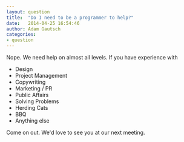 ```yaml
---
layout: question
title:  "Do I need to be a programmer to help?"
date:   2014-04-25 16:54:46
author: Adam Gautsch
categories:
- question
---
```

Nope. We need help on almost all levels. If you have experience with

* Design
* Project Management
* Copywriting
* Marketing / PR
* Public Affairs
* Solving Problems
* Herding Cats
* BBQ
* Anything else

Come on out. We'd love to see you at our next meeting.
